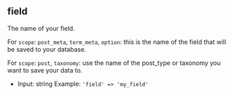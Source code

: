 ## field

The name of your field.

For `scope`: `post_meta`, `term_meta`, `option`: this is the name of the field that will be saved to your database.

For `scope`: `post`, `taxonomy`: use the name of the post_type or taxonomy you want to save your data to.

* Input:  string
Example:
`'field' => 'my_field'`
